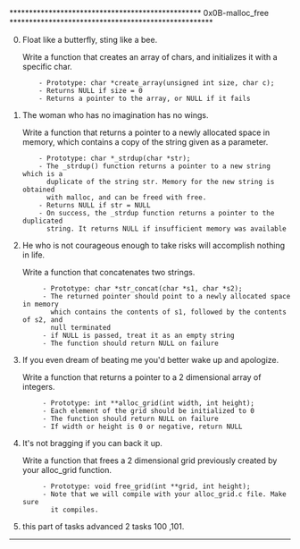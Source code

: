 *************************************************  0x0B-malloc_free  ****************************************************

0. Float like a butterfly, sting like a bee.

     Write a function that creates an array of chars, and initializes it with a specific char.

           - Prototype: char *create_array(unsigned int size, char c);
           - Returns NULL if size = 0
           - Returns a pointer to the array, or NULL if it fails

1. The woman who has no imagination has no wings.
   
    Write a function that returns a pointer to a newly allocated space in memory,
    which contains a copy of the string given as a parameter.

           - Prototype: char *_strdup(char *str);
           - The _strdup() function returns a pointer to a new string which is a
             duplicate of the string str. Memory for the new string is obtained
             with malloc, and can be freed with free.
           - Returns NULL if str = NULL
           - On success, the _strdup function returns a pointer to the duplicated
             string. It returns NULL if insufficient memory was available

2. He who is not courageous enough to take risks will accomplish nothing in life.

     Write a function that concatenates two strings.

            - Prototype: char *str_concat(char *s1, char *s2);
            - The returned pointer should point to a newly allocated space in memory
              which contains the contents of s1, followed by the contents of s2, and 
              null terminated
            - if NULL is passed, treat it as an empty string
            - The function should return NULL on failure

3. If you even dream of beating me you'd better wake up and apologize.

     Write a function that returns a pointer to a 2 dimensional array of integers.

            - Prototype: int **alloc_grid(int width, int height);
            - Each element of the grid should be initialized to 0
            - The function should return NULL on failure
            - If width or height is 0 or negative, return NULL

4. It's not bragging if you can back it up.

     Write a function that frees a 2 dimensional grid previously created 
     by your alloc_grid function.

            - Prototype: void free_grid(int **grid, int height);
            - Note that we will compile with your alloc_grid.c file. Make sure 
              it compiles.

5. this part of tasks advanced 2 tasks 100 ,101.

*************************************************************************************************************************
